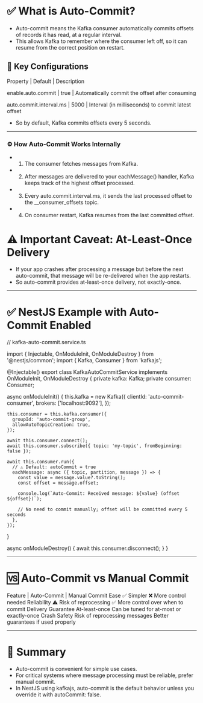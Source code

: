 # ✅ What is Auto-Commit?

* Auto-commit means the Kafka consumer automatically commits offsets of records it has read, at a regular interval.
* This allows Kafka to remember where the consumer left off, so it can resume from the correct position on restart.


## 🔧 Key Configurations

Property	                       | Default	| Description

enable.auto.commit	| true	| Automatically commit the offset after consuming

auto.commit.interval.ms	| 5000	 | Interval (in milliseconds) to commit latest offset

* So by default, Kafka commits offsets every 5 seconds.
---

### ⚙️ How Auto-Commit Works Internally

* 1. The consumer fetches messages from Kafka.
* 2. After messages are delivered to your eachMessage() handler, Kafka keeps track of the highest offset processed.
* 3. Every auto.commit.interval.ms, it sends the last processed offset to the __consumer_offsets topic.
* 4. On consumer restart, Kafka resumes from the last committed offset.

# ⚠️ Important Caveat: At-Least-Once Delivery

* If your app crashes after processing a message but before the next auto-commit, that message will be re-delivered when the app restarts.
* So auto-commit provides at-least-once delivery, not exactly-once.


---

# ✅ NestJS Example with Auto-Commit Enabled

// kafka-auto-commit.service.ts

import { Injectable, OnModuleInit, OnModuleDestroy } from '@nestjs/common';
import { Kafka, Consumer } from 'kafkajs';

@Injectable()
export class KafkaAutoCommitService implements OnModuleInit, OnModuleDestroy {
  private kafka: Kafka;
  private consumer: Consumer;

  async onModuleInit() {
    this.kafka = new Kafka({
      clientId: 'auto-commit-consumer',
      brokers: ['localhost:9092'],
    });

    this.consumer = this.kafka.consumer({
      groupId: 'auto-commit-group',
      allowAutoTopicCreation: true,
    });

    await this.consumer.connect();
    await this.consumer.subscribe({ topic: 'my-topic', fromBeginning: false });

    await this.consumer.run({
      // ⚠️ Default: autoCommit = true
      eachMessage: async ({ topic, partition, message }) => {
        const value = message.value?.toString();
        const offset = message.offset;

        console.log(`Auto-Commit: Received message: ${value} (offset ${offset})`);

        // No need to commit manually; offset will be committed every 5 seconds
      },
    });
  }

  async onModuleDestroy() {
    await this.consumer.disconnect();
  }
}


---

# 🆚 Auto-Commit vs Manual Commit

Feature	            | Auto-Commit            | 	Manual Commit
Ease	               ✅ Simpler	                    ❌ More control needed
Reliability	         ⚠️ Risk of reprocessing	      ✅ More control over when to commit
Delivery Guarantee	 At-least-once	                Can be tuned for at-most or exactly-once
Crash Safety	       Risk of reprocessing messages	Better guarantees if used properly

---

# 📌 Summary
* Auto-commit is convenient for simple use cases.
* For critical systems where message processing must be reliable, prefer manual commit.
* In NestJS using kafkajs, auto-commit is the default behavior unless you override it with autoCommit: false.

